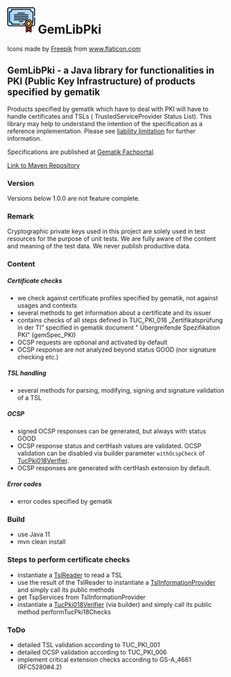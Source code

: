 # ![Logo](./doc/images/certification_64px.png) GemLibPki

<div>Icons made by <a href="https://www.freepik.com" title="Freepik">Freepik</a> from 
<a href="https://www.flaticon.com/" title="Flaticon">www.flaticon.com</a></div>

## GemLibPki - a Java library for functionalities in PKI (Public Key Infrastructure) of products specified by gematik

Products specified by gematik which have to deal with PKI will have to handle certificates and TSLs (
TrustedServiceProvider Status List). This library may help to understand the intention of the specification as a reference implementation.
Please see [liability limitation](https://fachportal.gematik.de/default-titlegrundsaetzliche-nutzungsbedingungen) for further information.

Specifications are published at [Gematik Fachportal](https://fachportal.gematik.de/).

[Link to Maven Repository](https://mvnrepository.com/artifact/de.gematik.pki/gemLibPki)

### Version

Versions below 1.0.0 are not feature complete.

### Remark
Cryptographic private keys used in this project are solely used in test resources for the purpose of unit tests. 
We are fully aware of the content and meaning of the test data. We never publish productive data.

### Content

##### Certificate checks

- we check against certificate profiles specified by gematik, not against usages and contexts
- several methods to get information about a certificate and its issuer
- contains checks of all steps defined in TUC_PKI_018 „Zertifikatsprüfung in der TI“ specified in gematik document "
  Übergreifende Spezifikation PKI" (gemSpec_PKI)
- OCSP requests are optional and activated by default
- OCSP response are not analyzed beyond status GOOD (nor signature checking etc.)

##### TSL handling

- several methods for parsing, modifying, signing and signature validation of a TSL

##### OCSP

- signed OCSP responses can be generated, but always with status GOOD
- OCSP response status and certHash values are validated. OCSP validation can be disabled via builder parameter `withOcspCheck` of 
[TucPki018Verifier](src/main/java/de/gematik/pki/certificate/TucPki018Verifier.java).
- OCSP responses are generated with certHash extension by default.

##### Error codes

- error codes specified by gematik

### Build
- use Java 11
- mvn clean install

### Steps to perform certificate checks

- instantiate a [TslReader](src/main/java/de/gematik/pki/tsl/TslReader.java) to read a TSL
- use the result of the TslReader to instantiate
  a [TslInformationProvider](src/main/java/de/gematik/pki/tsl/TslInformationProvider.java) and simply call its public
  methods
- get TspServices from TslInformationProvider
- instantiate a [TucPki018Verifier](src/main/java/de/gematik/pki/certificate/TucPki018Verifier.java) (via builder) and
  simply call its public method performTucPki18Checks

### ToDo

- detailed TSL validation according to TUC_PKI_001
- detailed OCSP validation according to TUC_PKI_006
- implement critical extension checks according to GS-A_4661 (RFC5280#4.2)
